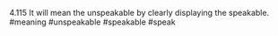 4.115 It will mean the unspeakable by clearly displaying the speakable.
#meaning #unspeakable #speakable #speak 